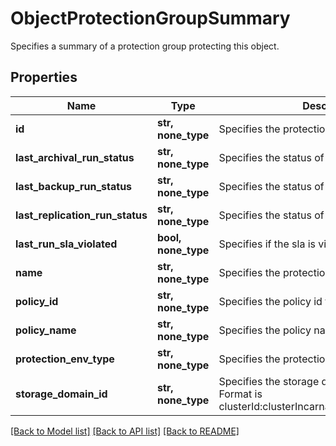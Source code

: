 # ObjectProtectionGroupSummary

Specifies a summary of a protection group protecting this object.

## Properties
Name | Type | Description | Notes
------------ | ------------- | ------------- | -------------
**id** | **str, none_type** | Specifies the protection group id. | [optional] 
**last_archival_run_status** | **str, none_type** | Specifies the status of last archival run. | [optional] 
**last_backup_run_status** | **str, none_type** | Specifies the status of last local back up run. | [optional] 
**last_replication_run_status** | **str, none_type** | Specifies the status of last replication run. | [optional] 
**last_run_sla_violated** | **bool, none_type** | Specifies if the sla is violated in last run. | [optional] 
**name** | **str, none_type** | Specifies the protection group name. | [optional] 
**policy_id** | **str, none_type** | Specifies the policy id for this group. | [optional] 
**policy_name** | **str, none_type** | Specifies the policy name for this group. | [optional] 
**protection_env_type** | **str, none_type** | Specifies the protection type of the job if any. | [optional] 
**storage_domain_id** | **str, none_type** | Specifies the storage domain id of this group. Format is clusterId:clusterIncarnationId:storageDomainId. | [optional] 

[[Back to Model list]](../README.md#documentation-for-models) [[Back to API list]](../README.md#documentation-for-api-endpoints) [[Back to README]](../README.md)


